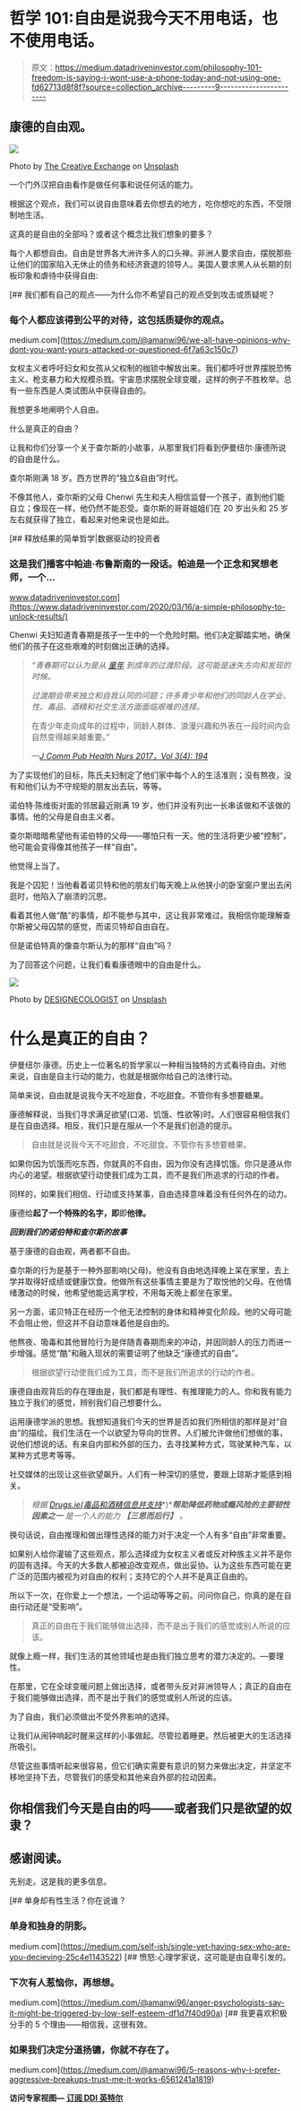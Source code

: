 # 哲学 101:自由是说我今天不用电话，也不使用电话。

> 原文：<https://medium.datadriveninvestor.com/philosophy-101-freedom-is-saying-i-wont-use-a-phone-today-and-not-using-one-fd62713d8f8f?source=collection_archive---------9----------------------->

## 康德的自由观。

![](img/303d51a7eeabafc00a69f745e228c57d.png)

Photo by [The Creative Exchange](https://unsplash.com/@thecreative_exchange?utm_source=unsplash&utm_medium=referral&utm_content=creditCopyText) on [Unsplash](https://unsplash.com/s/photos/thinking?utm_source=unsplash&utm_medium=referral&utm_content=creditCopyText)

一个门外汉把自由看作是做任何事和说任何话的能力。

根据这个观点，我们可以说自由意味着去你想去的地方，吃你想吃的东西，不受限制地生活。

这真的是自由的全部吗？或者这个概念比我们想象的要多？

每个人都想自由。自由是世界各大洲许多人的口头禅。非洲人要求自由，摆脱那些让他们的国家陷入无休止的债务和经济衰退的领导人。美国人要求黑人从长期的刻板印象和虐待中获得自由:

[](https://medium.com/@amanwi96/we-all-have-opinions-why-dont-you-want-yours-attacked-or-questioned-6f7a63c150c7) [## 我们都有自己的观点——为什么你不希望自己的观点受到攻击或质疑呢？

### 每个人都应该得到公平的对待，这包括质疑你的观点。

medium.com](https://medium.com/@amanwi96/we-all-have-opinions-why-dont-you-want-yours-attacked-or-questioned-6f7a63c150c7) 

女权主义者呼吁妇女和女孩从父权制的枷锁中解放出来。我们都呼吁世界摆脱恐怖主义、枪支暴力和大规模杀戮。宇宙恳求摆脱全球变暖，这样的例子不胜枚举。总有一些东西是人类试图从中获得自由的。

我想更多地阐明个人自由。

什么是真正的自由？

让我和你们分享一个关于查尔斯的小故事，从那里我们将看到伊曼纽尔·康德所说的自由是什么。

查尔斯刚满 18 岁。西方世界的“独立&自由”时代。

不像其他人，查尔斯的父母 Chenwi 先生和夫人相信监督一个孩子，直到他们能自立；像现在一样，他仍然不能忍受。查尔斯的哥哥姐姐们在 20 岁出头和 25 岁左右就获得了独立，看起来对他来说也是如此。

[](https://www.datadriveninvestor.com/2020/03/16/a-simple-philosophy-to-unlock-results/) [## 释放结果的简单哲学|数据驱动的投资者

### 这是我们播客中帕迪·布鲁斯南的一段话。帕迪是一个正念和冥想老师，一个…

www.datadriveninvestor.com](https://www.datadriveninvestor.com/2020/03/16/a-simple-philosophy-to-unlock-results/) 

Chenwi 夫妇知道青春期是孩子一生中的一个危险时期。他们决定脚踏实地，确保他们的孩子在这些艰难的时刻做出正确的选择。

> *“青春期可以认为是从* [*童年*](https://www.omicsonline.org/scholarly/childhood-epilepsy-journals-articles-ppts-list.php) *到成年的过渡阶段。这可能是迷失方向和发现的时候。*
> 
> *过渡期会带来独立和自我认同的问题；许多青少年和他们的同龄人在学业、性、毒品、酒精和社交生活方面面临艰难的选择。*
> 
> 在青少年走向成年的过程中，同龄人群体、浪漫兴趣和外表在一段时间内会自然变得越来越重要。”
> 
> *—*[*J Comm Pub Health Nurs 2017，Vol 3(4): 194*](https://www.omicsonline.org/open-access/variables-influencing-premarital-sex-among-secondary-school-adolescents-in-anambra-state-nigeria-2471-9846-1000194-95820.html)

为了实现他们的目标，陈氏夫妇制定了他们家中每个人的生活准则；没有熬夜，没有和他们认为不守规矩的朋友出去玩，等等。

诺伯特·陈维街对面的邻居最近刚满 19 岁，他们并没有列出一长串该做和不该做的事情。他的父母是自由主义者。

查尔斯暗暗希望他有诺伯特的父母——哪怕只有一天。他的生活将更少被“控制”，他可能会变得像其他孩子一样“自由”。

他觉得上当了。

我是个囚犯！当他看着诺贝特和他的朋友们每天晚上从他狭小的卧室窗户里出去闲逛时，他陷入了崩溃的沉思。

看着其他人做“酷”的事情，却不能参与其中，这让我非常难过。我相信你能理解查尔斯被父母囚禁的感觉，而诺贝特却自由自在。

但是诺伯特真的像查尔斯认为的那样“自由”吗？

为了回答这个问题，让我们看看康德眼中的自由是什么。

![](img/32037de54027f6bc2724f0625924d984.png)

Photo by [DESIGNECOLOGIST](https://unsplash.com/@designecologist?utm_source=unsplash&utm_medium=referral&utm_content=creditCopyText) on [Unsplash](https://unsplash.com/s/photos/freedom?utm_source=unsplash&utm_medium=referral&utm_content=creditCopyText)

# 什么是真正的自由？

伊曼纽尔·康德。历史上一位著名的哲学家以一种相当独特的方式看待自由。对他来说，自由是自主行动的能力，也就是根据你给自己的法律行动。

简单来说，自由就是说我今天不吃甜食，不吃甜食。不管你有多想要糖果。

康德解释说，当我们寻求满足欲望(口渴、饥饿、性欲等)时。人们很容易相信我们是在自由选择。相反，我们只是在服从一个不是我们创造的提示。

> 自由就是说我今天不吃甜食，不吃甜食。不管你有多想要糖果。

如果你因为饥饿而吃东西，你就真的不自由，因为你没有选择饥饿。你只是遵从你内心的渴望。根据欲望行动使我们成为工具，而不是我们所追求的行动的作者。

同样的，如果我们相信、行动或支持某事，自由选择意味着没有任何外在的动力。

康德给**起了一个特殊的名字，即**即**他律。**

***回到我们的诺伯特和查尔斯的故事***

基于康德的自由观，两者都不自由。

查尔斯的行为是基于一种外部影响(父母)。他没有自由地选择晚上呆在家里，去上学并取得好成绩或健康饮食。他做所有这些事情主要是为了取悦他的父母。在他情绪激动的时候，他希望他能远离学校，不用每天晚上都坐在家里。

另一方面，诺贝特正在经历一个他无法控制的身体和精神变化阶段。他的父母可能不会阻止他，但这并不自动意味着他是自由的。

他熬夜、吸毒和其他冒险行为是伴随青春期而来的冲动，并因同龄人的压力而进一步增强。感觉“酷”和融入现状的需要证明了他缺乏“康德式的自由”。

> 根据欲望行动使我们成为工具，而不是我们所追求的行动的作者。

康德自由观背后的存在理由是，我们都是有理性、有推理能力的人。你和我有能力独立于我们的感觉，辨别我们自己想要什么。

运用康德学派的思想。我想知道我们今天的世界是否如我们所相信的那样是对“自由”的描绘。我们生活在一个以欲望为导向的世界。人们被允许做他们想做的事，说他们想说的话。有来自内部和外部的压力，去寻找某种方式，驾驶某种汽车，以某种方式思考等等。

社交媒体的出现让这些欲望飙升。人们有一种深切的感觉，要跟上琼斯才能感到相关。

> *根据* [*Drugs.ie(毒品和酒精信息并支持*](http://www.drugs.ie/drugs_info/for_parents_carers/risks_resilience/)*)****帮助降低药物成瘾风险的主要韧性因素之一*** *是一个人的能力* ***【三思而后行】*** *。*

换句话说，自由推理和做出理性选择的能力对于决定一个人有多“自由”非常重要。

如果别人给你灌输了这些观点，那么选择成为女权主义者或反对种族主义并不是你的固有选择。今天的大多数人都被迫改变观点，做出妥协。认为这些东西可能在更广泛的范围内被视为对自由的权利；支持它的个人并不是真正自由的。

所以下一次，在你爱上一个想法，一个运动等等之前。问问你自己，你真的是在自由行动还是“受影响”。

> 真正的自由在于我们能够做出选择，而不是出于我们的感觉或别人所说的应该。

就像上瘾一样，我们生活的其他领域也是由我们独立思考的潜力决定的。—要理性。

在那里，它在全球变暖问题上做出选择，或者带头反对非洲领导人；真正的自由在于我们能够做出选择，而不是出于我们的感觉或别人所说的应该。

为了自由，我们必须做出不受外界影响的选择。

让我们从闹钟响起时醒来这样的小事做起。尽管拉着睡更。然后被更大的生活选择所吸引。

尽管这些事情听起来很容易，但它们确实需要有意识的努力来做出决定，并坚定不移地坚持下去，尽管我们的感受和其他来自外部的拉动因素。

## 你相信我们今天是自由的吗——或者我们只是欲望的奴隶？

## 感谢阅读。
先别走。这是我的更多信息。

[](https://medium.com/self-ish/single-yet-having-sex-who-are-you-decieving-25c4e1143522) [## 单身却有性生活？你在说谁？

### 单身和独身的阴影。

medium.com](https://medium.com/self-ish/single-yet-having-sex-who-are-you-decieving-25c4e1143522) [](https://medium.com/@amanwi96/anger-psychologists-say-it-might-be-triggered-by-low-self-esteem-df1d7f40d90a) [## 愤怒:心理学家说，这可能是由自卑引发的。

### 下次有人惹恼你，再想想。

medium.com](https://medium.com/@amanwi96/anger-psychologists-say-it-might-be-triggered-by-low-self-esteem-df1d7f40d90a) [](https://medium.com/@amanwi96/5-reasons-why-i-prefer-aggressive-breakups-trust-me-it-works-6561241a1819) [## 我更喜欢积极分手的 5 个理由——相信我，这很有效。

### 如果我们决定分道扬镳，你就不存在了。

medium.com](https://medium.com/@amanwi96/5-reasons-why-i-prefer-aggressive-breakups-trust-me-it-works-6561241a1819) 

**访问专家视图—** [**订阅 DDI 英特尔**](https://datadriveninvestor.com/ddi-intel)